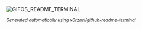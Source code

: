 
<div align="justify">
<picture>
    <source media="(prefers-color-scheme: dark)" srcset="https://i.ibb.co/k6g9qfr/output-gif.gif">
    <source media="(prefers-color-scheme: light)" srcset="https://i.ibb.co/k6g9qfr/output-gif.gif">
    <img alt="GIFOS_README_TERMINAL" src="https://i.ibb.co/k6g9qfr/output-gif.gif">
</picture>

<sub><i>Generated automatically using [x0rzavi/github-readme-terminal](https://github.com/x0rzavi/github-readme-terminal)</i></sub>

</div>
    